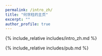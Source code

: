 ```yaml
---
permalink: /intro_zh/
title: "何世柱的主页"
excerpt: ""
author_profile: true
---
```




{% include_relative includes/intro_zh.md %}

{% include_relative includes/pub.md %}